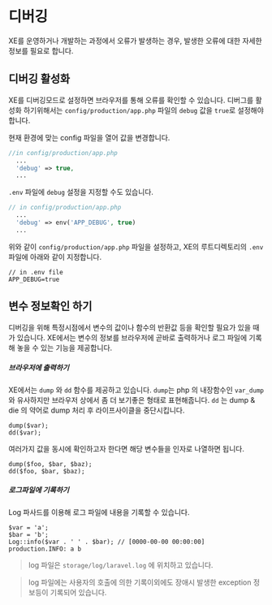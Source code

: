 # 디버깅

XE를 운영하거나 개발하는 과정에서 오류가 발생하는 경우, 발생한 오류에 대한 자세한 정보를 필요로 합니다.

## 디버깅 활성화
XE를 디버깅모드로 설정하면 브라우저를 통해 오류를 확인할 수 있습니다.
디버그를 활성화 하기위해서는 `config/production/app.php` 파일의 `debug` 값을 `true`로 설정해야 합니다.

현재 환경에 맞는 config 파일을 열어 값을 변경합니다.

```php
//in config/production/app.php
  ...
  'debug' => true,
  ...  
```

`.env` 파일에 `debug` 설정을 지정할 수도 있습니다.

```php
// in config/production/app.php
  ...
  'debug' => env('APP_DEBUG', true)
  ...
```

위와 같이 `config/production/app.php` 파일을 설정하고, XE의 루트디렉토리의 `.env` 파일에 아래와 같이 지정합니다.

```
// in .env file
APP_DEBUG=true
```

## 변수 정보확인 하기

디버깅을 위해 특정시점에서 변수의 값이나 함수의 반환값 등을 확인할 필요가 있을 때가 있습니다. XE에서는 변수의 정보를 브라우저에 곧바로 출력하거나 로그 파일에 기록해 놓을 수 있는 기능을 제공합니다.

##### 브라우저에 출력하기

XE에서는 `dump` 와 `dd` 함수를 제공하고 있습니다. `dump`는 php 의 내장함수인 `var_dump` 와 유사하지만 브라우저 상에서 좀 더 보기좋은 형태로 표현해줍니다. `dd` 는 dump & die 의 약어로 dump 처리 후 라이프사이클을 중단시킵니다.

```
dump($var);
dd($var);
```

여러가지 값을 동시에 확인하고자 한다면 해당 변수들을 인자로 나열하면 됩니다.
```
dump($foo, $bar, $baz);
dd($foo, $bar, $baz);
```

##### 로그파일에 기록하기

Log 파사드를 이용해 로그 파일에 내용을 기록할 수 있습니다.

```
$var = 'a';
$bar = 'b';
Log::info($var . ' ' . $bar); // [0000-00-00 00:00:00] production.INFO: a b
```

> log 파일은 `storage/log/laravel.log` 에 위치하고 있습니다.

> log 파일에는 사용자의 호출에 의한 기록이외에도 장애시 발생한 exception 정보등이 기록되어 있습니다.


